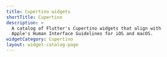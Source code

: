 ```yaml
---
title: Cupertino widgets
shortTitle: Cupertino
description: >
  A catalog of Flutter's Cupertino widgets that align with
  Apple's Human Interface Guidelines for iOS and macOS.
widgetCategory: Cupertino
layout: widget-catalog-page
---
```

